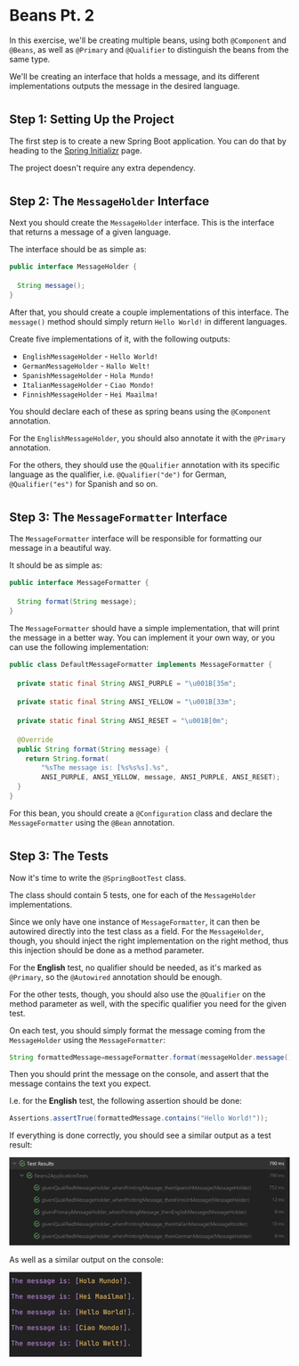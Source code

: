 # Beans Pt. 2

In this exercise, we'll be creating multiple beans, using both `@Component` and `@Beans`, as well
as `@Primary` and `@Qualifier` to distinguish the beans from the same type.

We'll be creating an interface that holds a message, and its different implementations outputs the
message in the desired language.

#

## Step 1: Setting Up the Project

The first step is to create a new Spring Boot application. You can do that by heading to
the [Spring Initializr](https://start.spring.io/) page.

The project doesn't require any extra dependency.

#

## Step 2: The `MessageHolder` Interface

Next you should create the `MessageHolder` interface. This is the interface that returns a message
of a given language.

The interface should be as simple as:

```java
public interface MessageHolder {

  String message();
}
```

After that, you should create a couple implementations of this interface. The `message()` method
should simply return `Hello World!` in different languages.

Create five implementations of it, with the following outputs:

- `EnglishMessageHolder` - `Hello World!`
- `GermanMessageHolder` - `Hallo Welt!`
- `SpanishMessageHolder` - `Hola Mundo!`
- `ItalianMessageHolder` - `Ciao Mondo!`
- `FinnishMessageHolder` - `Hei Maailma!`

You should declare each of these as spring beans using the `@Component` annotation.

For the `EnglishMessageHolder`, you should also annotate it with the `@Primary` annotation.

For the others, they should use the `@Qualifier` annotation with its specific language as the
qualifier, i.e. `@Qualifier("de")` for German, `@Qualifier("es")` for Spanish and so on.

#

## Step 3: The `MessageFormatter` Interface

The `MessageFormatter` interface will be responsible for formatting our message in a beautiful way.

It should be as simple as:

```java
public interface MessageFormatter {

  String format(String message);
}
```

The `MessageFormatter` should have a simple implementation, that will print the message in a better
way. You can implement it your own way, or you can use the following implementation:

```java
public class DefaultMessageFormatter implements MessageFormatter {

  private static final String ANSI_PURPLE = "\u001B[35m";

  private static final String ANSI_YELLOW = "\u001B[33m";

  private static final String ANSI_RESET = "\u001B[0m";

  @Override
  public String format(String message) {
    return String.format(
        "%sThe message is: [%s%s%s].%s",
        ANSI_PURPLE, ANSI_YELLOW, message, ANSI_PURPLE, ANSI_RESET);
  }
}
```

For this bean, you should create a `@Configuration` class and declare the `MessageFormatter` using
the `@Bean` annotation.

#

## Step 3: The Tests

Now it's time to write the `@SpringBootTest` class.

The class should contain 5 tests, one for each of the `MessageHolder` implementations.

Since we only have one instance of `MessageFormatter`, it can then be autowired directly into the
test class as a field. For the `MessageHolder`, though, you should inject the right implementation
on the right method, thus this injection should be done as a method parameter.

For the **English** test, no qualifier should be needed, as it's marked as `@Primary`, so
the `@Autowired` annotation should be enough.

For the other tests, though, you should also use the `@Qualifier` on the method parameter as well,
with the specific qualifier you need for the given test.

On each test, you should simply format the message coming from the `MessageHolder` using
the `MessageFormatter`:

```java
String formattedMessage=messageFormatter.format(messageHolder.message());
```

Then you should print the message on the console, and assert that the message contains the text you
expect.

I.e. for the **English** test, the following assertion should be done:

```java
Assertions.assertTrue(formattedMessage.contains("Hello World!"));
```

If everything is done correctly, you should see a similar output as a test result:

![img.png](img.png)

As well as a similar output on the console:

![img_1.png](img_1.png)